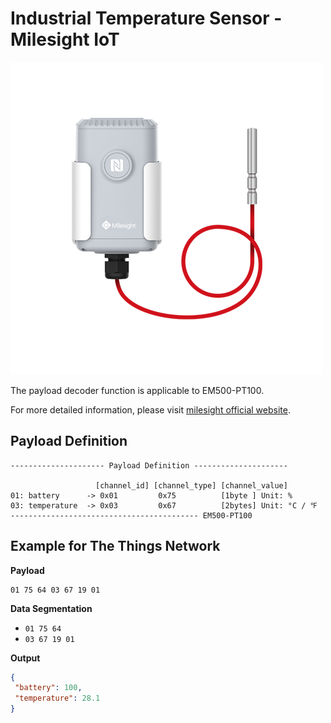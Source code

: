 # Industrial Temperature Sensor - Milesight IoT
![EM500-PT100](EM500-PT100.png)

The payload decoder function is applicable to EM500-PT100. 

For more detailed information, please visit [milesight official website](https://www.milesight-iot.com).


## Payload Definition

 ```
--------------------- Payload Definition ---------------------

                    [channel_id] [channel_type] [channel_value]
 01: battery      -> 0x01         0x75          [1byte ] Unit: %
 03: temperature  -> 0x03         0x67          [2bytes] Unit: °C / ℉
 ------------------------------------------ EM500-PT100
 ```

## Example for The Things Network

**Payload**
```
01 75 64 03 67 19 01
```



**Data Segmentation**

   - `01 75 64`
   - `03 67 19 01`



**Output**

 ```json
{
  "battery": 100,
  "temperature": 28.1
}
 ```
